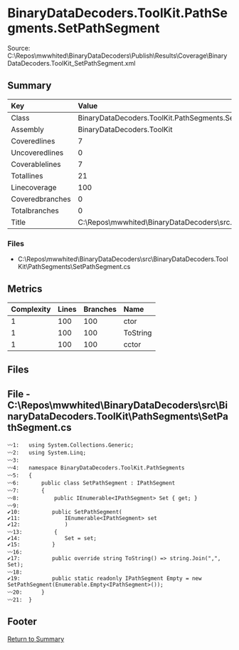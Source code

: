 ﻿
# BinaryDataDecoders.ToolKit.PathSegments.SetPathSegment
Source: C:\Repos\mwwhited\BinaryDataDecoders\Publish\Results\Coverage\BinaryDataDecoders.ToolKit_SetPathSegment.xml

## Summary

| Key                  | Value                                                            |
| :------------------- | :--------------------------------------------------------------- |
| Class                | BinaryDataDecoders.ToolKit.PathSegments.SetPathSegment       | 
| Assembly             | BinaryDataDecoders.ToolKit                                   | 
| Coveredlines         | 7                                                            | 
| Uncoveredlines       | 0                                                            | 
| Coverablelines       | 7                                                            | 
| Totallines           | 21                                                           | 
| Linecoverage         | 100                                                          | 
| Coveredbranches      | 0                                                            | 
| Totalbranches        | 0                                                            | 
| Title                | C:\Repos\mwwhited\BinaryDataDecoders\src\..\src\BinaryDataDe | 

### Files
 * C:\Repos\mwwhited\BinaryDataDecoders\src\BinaryDataDecoders.ToolKit\PathSegments\SetPathSegment.cs

## Metrics

| Complexity | Lines | Branches | Name                                          |
| :--------- | :---- | :------- | :-------------------------------------------- |
| 1          | 100   | 100      | ctor | 
| 1          | 100   | 100      | ToString | 
| 1          | 100   | 100      | cctor | 
## Files

## File - C:\Repos\mwwhited\BinaryDataDecoders\src\BinaryDataDecoders.ToolKit\PathSegments\SetPathSegment.cs

```CSharp
〰1:   using System.Collections.Generic;
〰2:   using System.Linq;
〰3:   
〰4:   namespace BinaryDataDecoders.ToolKit.PathSegments
〰5:   {
〰6:       public class SetPathSegment : IPathSegment
〰7:       {
〰8:           public IEnumerable<IPathSegment> Set { get; }
〰9:   
✔10:          public SetPathSegment(
✔11:              IEnumerable<IPathSegment> set
✔12:              )
〰13:          {
✔14:              Set = set;
✔15:          }
〰16:  
✔17:          public override string ToString() => string.Join(",", Set);
〰18:  
✔19:          public static readonly IPathSegment Empty = new SetPathSegment(Enumerable.Empty<IPathSegment>());
〰20:      }
〰21:  }

```
## Footer 
[Return to Summary](Summary.md)

